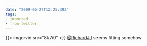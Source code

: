 ```yaml
---
date: "2009-06-27T12:25:39Z"
tags:
- imported
- from-twitter
---
```

{{< imgorvid src="8k7i0" >}}  [@RichardJJ](https://twitter.com/RichardJJ) seems fitting somehow
